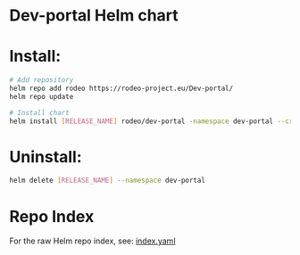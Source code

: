 # Dev-portal Helm chart

# Install:
```sh
# Add repository
helm repo add rodeo https://rodeo-project.eu/Dev-portal/
helm repo update

# Install chart
helm install [RELEASE_NAME] rodeo/dev-portal -namespace dev-portal --create-namespace
```

# Uninstall:
```sh
helm delete [RELEASE_NAME] --namespace dev-portal
```

# Repo Index
For the raw Helm repo index, see:
[index.yaml](index.yaml)
